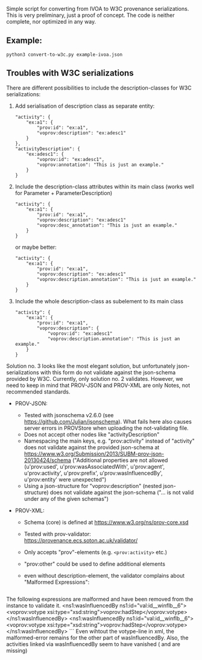Simple script for converting from IVOA to W3C provenance serializations.
This is very preliminary, just a proof of concept.
The code is neither complete, nor optimized in any way.

## Example:

`python3 convert-to-w3c.py example-ivoa.json`

## Troubles with W3C serializations
There are different possibilities to include the description-classes for W3C serializations:

1. Add serialisation of description class as separate entity:
    ```
    "activity": {
        "ex:a1": {
            "prov:id": "ex:a1",
            "voprov:description": "ex:adesc1"
        }
    },
    "activityDescription": {
        "ex:adesc1": {
            "voprov:id": "ex:adesc1",
            "voprov:annotation": "This is just an example."
        }
    }
    ```

2. Include the description-class attributes within its main class (works well for Parameter + ParameterDescription)

    ```
    "activity": {
        "ex:a1": {
            "prov:id": "ex:a1",
            "voprov:description": "ex:adesc1"
            "voprov:desc_annotation": "This is just an example."
        }
    }
    ```
    or maybe better:

    ```
    "activity": {
        "ex:a1": {
            "prov:id": "ex:a1",
            "voprov:description": "ex:adesc1"
            "voprov:description.annotation": "This is just an example."
        }
    }
    ```

3. Include the whole description-class as subelement to its main class
    ```
    "activity": {
        "ex:a1": {
            "prov:id": "ex:a1",
            "voprov:description": {
                "voprov:id": "ex:adesc1"
                "voprov:description.annotation": "This is just an example."
        }
    }
    ```

Solution no. 3 looks like the most elegant solution, but unfortunately json-serializations with this form do not validate against the json-schema provided by W3C. Currently, only solution no. 2 validates. However, we need to keep in mind that PROV-JSON and PROV-XML are only Notes, not recommended standards.

* PROV-JSON:
    - Tested with jsonschema v2.6.0 (see https://github.com/Julian/jsonschema). What fails here also causes server errors in PROVStore when uploading the not-validating file.
    - Does not accept other nodes like "activityDescription"
    - Namespacing the main keys, e.g. "prov:activity" instead of "activity"
        does not validate against the provided json-schema at
        https://www.w3.org/Submission/2013/SUBM-prov-json-20130424/schema
        ("Additional properties are not allowed (u'prov:used', u'prov:wasAssociatedWith', u'prov:agent', u'prov:activity', u'prov:prefix', u'prov:wasInfluencedBy', u'prov:entity' were unexpected")
    - Using a json-structure for "voprov:description" (nested json-structure) does not validate against the json-schema
        ("... is not valid under any of the given schemas")

* PROV-XML:
    - Schema (core) is defined at https://www.w3.org/ns/prov-core.xsd
    - Tested with prov-validator: https://provenance.ecs.soton.ac.uk/validator/
    - Only accepts "prov"-elements (e.g. `<prov:activity>` etc.)
    - "prov:other" could be used to define additional elements
    - even without description-element, the validator complains about "Malformed Expressions":

        ```
The following expressions are malformed and have been removed from the instance to validate it.
<ns1:wasInfluencedBy ns1:id="val:id__winflb__6">
    <voprov:votype xsi:type="xsd:string">voprov:hadStep</voprov:votype>
</ns1:wasInfluencedBy>
<ns1:wasInfluencedBy ns1:id="val:id__winflb__6">
    <voprov:votype xsi:type="xsd:string">voprov:hadStep</voprov:votype>
</ns1:wasInfluencedBy>
        ```
        Even wihtout the votype-line in xml, the malformed-error remains for the other part of wasInfluencedBy.
        Also, the activities linked via wasInfluencedBy seem to have vanished (<influencee> and <influencer> are missing)
